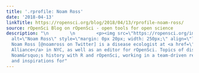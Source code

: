 ```yaml
---
title: '.rprofile: Noam Ross'
date: '2018-04-13'
linkTitle: https://ropensci.org/blog/2018/04/13/rprofile-noam-ross/
source: rOpenSci Blog on rOpenSci - open tools for open science
description: "\n        \n        <p><img src=\"https://ropensci.org/img/blog-images/2018-04-13-rprofile-noam-ross/noam-ross.jpg\"
  alt=\"Noam Ross\" style=\"margin: 0px 20px; width: 250px;\" align=\"left\">\n<em>Dr.
  Noam Ross [@noamross on Twitter] is a disease ecologist at <a href=\"https://www.ecohealthalliance.org/\">EcoHealth
  Alliance</a> in NYC, as well as an editor for rOpenSci. Topics of discussion included
  Noam&rsquo;s history with R and rOpenSci, working in a team-driven research environment,
  and inspirations for"
---
```


